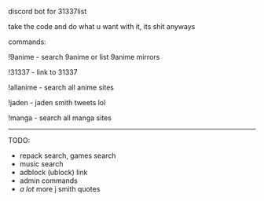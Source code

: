 discord bot for 31337list


take the code and do what u want with it, its shit anyways



commands:

!9anime - search 9anime or list 9anime mirrors

!31337 - link to 31337

!allanime - search all anime sites

!jaden - jaden smith tweets lol

!manga - search all manga sites

-------------------------------------------------------------------------------------------


TODO:

- repack search, games search
- music search
- adblock (ublock) link
- admin commands
- *a lot* more j smith quotes

